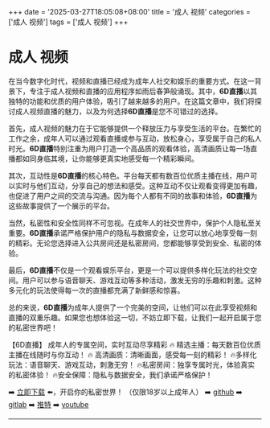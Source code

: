 +++
date = '2025-03-27T18:05:08+08:00'
title = '成人 视频'
categories = ['成人 视频']
tags = ['成人 视频']
+++

# 成人 视频

在当今数字化时代，视频和直播已经成为成年人社交和娱乐的重要方式。在这一背景下，专注于成人视频和直播的应用程序如雨后春笋般涌现。其中，**6D直播**以其独特的功能和优质的用户体验，吸引了越来越多的用户。在这篇文章中，我们将探讨成人视频直播的魅力，以及为何选择**6D直播**是您不可错过的选择。

首先，成人视频的魅力在于它能够提供一个释放压力与享受生活的平台。在繁忙的工作之余，成年人可以通过观看直播或参与互动，放松身心，享受属于自己的私人时光。**6D直播**特别注重为用户打造一个高品质的观看体验，高清画质让每一场直播都如同身临其境，让你能够更真实地感受每一个精彩瞬间。

其次，互动性是**6D直播**的核心特色。平台每天都有数百位优质主播在线，用户可以实时与他们互动，分享自己的想法和感受。这种互动不仅让观看变得更加有趣，也促进了用户之间的交流与沟通。因为每个人都有不同的故事和体验，**6D直播**为这些故事提供了一个展示的平台。

当然，私密性和安全性同样不可忽视。在成年人的社交世界中，保护个人隐私至关重要。**6D直播**承诺严格保护用户的隐私与数据安全，让您可以放心地享受每一刻的精彩。无论您选择进入公共房间还是私密房间，您都能够享受到安全、私密的体验。

最后，**6D直播**不仅是一个观看娱乐平台，更是一个可以提供多样化玩法的社交空间。用户可以参与语音聊天、游戏互动等多种活动，激发无穷的乐趣和刺激。这种多元化的玩法使得每一次的直播都充满了新鲜感和惊喜。

总的来说，**6D直播**为成年人提供了一个完美的空间，让他们可以在此享受视频和直播的双重乐趣。如果您也想体验这一切，不妨立即下载，让我们一起开启属于您的私密世界吧！

【6D直播】
成年人的专属空间，实时互动尽享精彩
🔥 精选主播：每天数百位优质主播在线随时与你互动！
🔥 高清画质：清晰画面，感受每一刻的精彩！
🔥多样化玩法：语音聊天、游戏互动，刺激无穷！
🔥私密房间：独享专属时光，体验真实的私密体验！
🔥安全保障：隐私与数据安全，我们承诺严格保护！

➡️ [立即下载](https://down123.s3.ap-east-1.amazonaws.com/down/down.html?channelCode=blog) ⬅️，开启你的私密世界！
（仅限18岁以上成年人）
➡️ [github](https://aldult-live.github.io/)
➡️ [gitlab](https://seo-09598d.gitlab.io/)
➡️ [推特](https://x.com/wegame33)
➡️ [youtube](https://www.youtube.com/@6Dlive)

---
